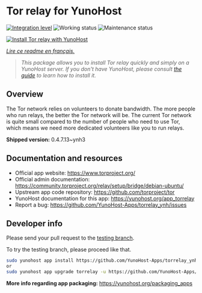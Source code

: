 <!--
N.B.: This README was automatically generated by https://github.com/YunoHost/apps/tree/master/tools/README-generator
It shall NOT be edited by hand.
-->

# Tor relay for YunoHost

[![Integration level](https://dash.yunohost.org/integration/torrelay.svg)](https://dash.yunohost.org/appci/app/torrelay) ![Working status](https://ci-apps.yunohost.org/ci/badges/torrelay.status.svg) ![Maintenance status](https://ci-apps.yunohost.org/ci/badges/torrelay.maintain.svg)

[![Install Tor relay with YunoHost](https://install-app.yunohost.org/install-with-yunohost.svg)](https://install-app.yunohost.org/?app=torrelay)

*[Lire ce readme en français.](./README_fr.md)*

> *This package allows you to install Tor relay quickly and simply on a YunoHost server.
If you don't have YunoHost, please consult [the guide](https://yunohost.org/#/install) to learn how to install it.*

## Overview

The Tor network relies on volunteers to donate bandwidth. The more people who run relays, the better the Tor network will be. The current Tor network is quite small compared to the number of people who need to use Tor, which means we need more dedicated volunteers like you to run relays.

**Shipped version:** 0.4.7.13~ynh3
## Documentation and resources

* Official app website: <https://www.torproject.org/>
* Official admin documentation: <https://community.torproject.org/relay/setup/bridge/debian-ubuntu/>
* Upstream app code repository: <https://github.com/torproject/tor>
* YunoHost documentation for this app: <https://yunohost.org/app_torrelay>
* Report a bug: <https://github.com/YunoHost-Apps/torrelay_ynh/issues>

## Developer info

Please send your pull request to the [testing branch](https://github.com/YunoHost-Apps/torrelay_ynh/tree/testing).

To try the testing branch, please proceed like that.

``` bash
sudo yunohost app install https://github.com/YunoHost-Apps/torrelay_ynh/tree/testing --debug
or
sudo yunohost app upgrade torrelay -u https://github.com/YunoHost-Apps/torrelay_ynh/tree/testing --debug
```

**More info regarding app packaging:** <https://yunohost.org/packaging_apps>
